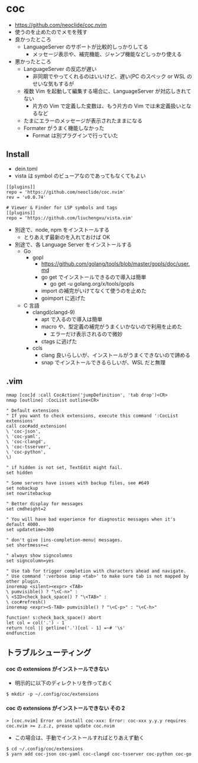 # coc

- https://github.com/neoclide/coc.nvim
- 使うのを止めたのでメモを残す
- 良かったところ
  - LanguageServer のサポートが比較的しっかりしてる
    - メッセージ表示や、補完機能、ジャンプ機能などしっかり使える
- 悪かったところ
  - LanguageServer の反応が遅い
    - 非同期でやってくれるのはいいけど、遅い(PC のスペック or WSL のせいな気もするが
  - 複数 Vim を起動して編集する場合に、LanguageServer が対応しきれてない
    - 片方の Vim で定義した変数は、もう片方の Vim では未定義扱いとなるなど
  - たまにエラーのメッセージが表示されたままになる
  - Formater がうまく機能しなかった
    - Format は別プラグインで行っていた

## Install

- dein.toml
- vista は symbol のビューアなのであってもなくてもよい

```
[[plugins]]
repo = 'https://github.com/neoclide/coc.nvim'
rev = 'v0.0.74'

# Viewer & Finder for LSP symbols and tags
[[plugins]]
repo = 'https://github.com/liuchengxu/vista.vim'
```

- 別途で、node, npm をインストールする
  - とりあえず最新のを入れておけば OK
- 別途で、各 Language Server をインストールする
  - Go
    - gopl
      - https://github.com/golang/tools/blob/master/gopls/doc/user.md
      - go get でインストールできるので導入は簡単
        - go get -u golang.org/x/tools/gopls
      - import の補完がいけてなくて使うのを止めた
      - goimport に逃げた
  - C 言語
    - clangd(clangd-9)
      - apt で入るので導入は簡単
      - macro や、型定義の補完がうまくいかないので利用を止めた
        - エラーだけ表示されるので微妙
      - ctags に逃げた
    - ccls
      - clang 良いらしいが、インストールがうまくできないので諦める
      - snap でインストールできるらしいが、WSL だと無理

## .vim

```
nmap [coc]d :call CocAction('jumpDefinition', 'tab drop')<CR>
nmap [outline] :CocList outline<CR>

" Default extensions
" If you want to check extensions, execute this command ':CocList extensions'
call coc#add_extension(
\ 'coc-json',
\ 'coc-yaml',
\ 'coc-clangd',
\ 'coc-tsserver',
\ 'coc-python',
\)

" if hidden is not set, TextEdit might fail.
set hidden

" Some servers have issues with backup files, see #649
set nobackup
set nowritebackup

" Better display for messages
set cmdheight=2

" You will have bad experience for diagnostic messages when it's default 4000.
set updatetime=300

" don't give |ins-completion-menu| messages.
set shortmess+=c

" always show signcolumns
set signcolumn=yes

" Use tab for trigger completion with characters ahead and navigate.
" Use command ':verbose imap <tab>' to make sure tab is not mapped by other plugin.
inoremap <silent><expr> <TAB>
\ pumvisible() ? "\<C-n>" :
\ <SID>check_back_space() ? "\<TAB>" :
\ coc#refresh()
inoremap <expr><S-TAB> pumvisible() ? "\<C-p>" : "\<C-h>"

function! s:check_back_space() abort
let col = col('.') - 1
return !col || getline('.')[col - 1] =~# '\s'
endfunction
```

## トラブルシューティング

#### coc の extensions がインストールできない

- 明示的に以下のディレクトリを作っておく

```
$ mkdir -p ~/.config/coc/extensions
```

#### coc の extensions がインストールできない その 2

```
> [coc.nvim] Error on install coc-xxx: Error: coc-xxx y.y.y requires coc.nvim >= z.z.z, prease update coc.nvim
```

- この場合は、手動でインストールすればとりあえず動く

```
$ cd ~/.config/coc/extensions
$ yarn add coc-json coc-yaml coc-clangd coc-tsserver coc-python coc-go
```
